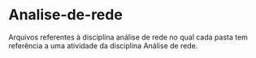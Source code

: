 # Analise-de-rede
Arquivos referentes à disciplina análise de rede no qual cada pasta tem referência a uma atividade da disciplina Análise de rede.
